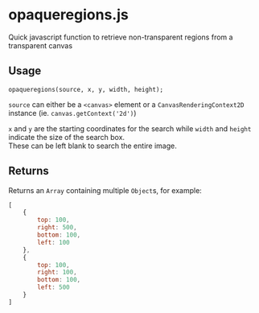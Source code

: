 # opaqueregions.js
Quick javascript function to retrieve non-transparent regions from a transparent canvas

## Usage
`opaqueregions(source, x, y, width, height);`

`source` can either be a `<canvas>` element or a `CanvasRenderingContext2D` instance (ie. `canvas.getContext('2d')`)

`x` and `y` are the starting coordinates for the search while `width` and `height` indicate the size of the search box.  
These can be left blank to search the entire image.

## Returns
Returns an `Array` containing multiple `Object`s, for example:
````js
[
	{
		top: 100,
		right: 500,
		bottom: 100,
		left: 100
	},
	{
		top: 100,
		right: 100,
		bottom: 100,
		left: 500
	}
]
````
